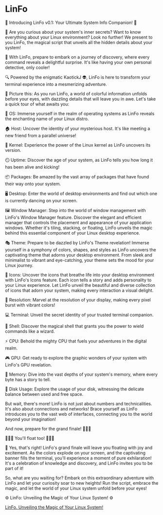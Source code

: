 # LinFo
 🌟 Introducing LinFo v0.1: Your Ultimate System Info Companion! 🌟

🔮 Are you curious about your system's inner secrets? Want to know everything about your Linux environment? Look no further! We present to you LinFo, the magical script that unveils all the hidden details about your system!

🌈 With LinFo, prepare to embark on a journey of discovery, where every command reveals a delightful surprise. It's like having your own personal detective, only cooler!

🔍 Powered by the enigmatic KaotickJ 👽, LinFo is here to transform your terminal experience into a mesmerizing adventure.

🏰 Picture this: As you run LinFo, a world of colorful information unfolds before your eyes, with dazzling details that will leave you in awe. Let's take a quick tour of what awaits you:

🐧 OS: Immerse yourself in the realm of operating systems as LinFo reveals the enchanting name of your Linux distro.

🏠 Host: Uncover the identity of your mysterious host. It's like meeting a new friend from a parallel universe!

🌽 Kernel: Experience the power of the Linux kernel as LinFo uncovers its version.

⏲️ Uptime: Discover the age of your system, as LinFo tells you how long it has been alive and kicking!

📦 Packages: Be amazed by the vast array of packages that have found their way onto your system.

🖥️ Desktop: Enter the world of desktop environments and find out which one is currently dancing on your screen.

🖼️ Window Manager: Step into the world of window management with LinFo's Window Manager feature. Discover the elegant and efficient manager that controls the placement and appearance of your application windows. Whether it's tiling, stacking, or floating, LinFo unveils the magic behind this essential component of your Linux desktop experience.

🎭 Theme: Prepare to be dazzled by LinFo's Theme revelation! Immerse yourself in a symphony of colors, shapes, and styles as LinFo uncovers the captivating theme that adorns your desktop environment. From sleek and minimalist to vibrant and eye-catching, your theme sets the mood for your Linux journey.

🎨 Icons: Uncover the icons that breathe life into your desktop environment with LinFo's Icons feature. Each icon tells a story and adds personality to your Linux experience. Let LinFo unveil the beautiful and diverse collection of icons that adorn your system, making every interaction a visual delight.

📐 Resolution: Marvel at the resolution of your display, making every pixel burst with vibrant colors!

💻 Terminal: Unveil the secret identity of your trusted terminal companion.

🔨 Shell: Discover the magical shell that grants you the power to wield commands like a wizard.

⚡️ CPU: Behold the mighty CPU that fuels your adventures in the digital realm.

🎮 GPU: Get ready to explore the graphic wonders of your system with LinFo's GPU revelation.

🧠 Memory: Dive into the vast depths of your system's memory, where every byte has a story to tell.

💾 Disk Usage: Explore the usage of your disk, witnessing the delicate balance between used and free space.

But wait, there's more! LinFo is not just about numbers and technicalities. It's also about connections and networks! Brace yourself as LinFo introduces you to the vast web of interfaces, connecting you to the world beyond your imagination!

And now, prepare for the grand finale! 🎉🎉🎉

🎈🎈🎈 You'll float too! 🎈🎈🎈

🌟 Yes, that's right! LinFo's grand finale will leave you floating with joy and excitement. As the colors explode on your screen, and the captivating banner fills the terminal, you'll experience a moment of pure exhilaration! It's a celebration of knowledge and discovery, and LinFo invites you to be part of it!

So, what are you waiting for? Embark on this extraordinary adventure with LinFo and let your curiosity soar to new heights! Run the script, embrace the magic, and let the world of your Linux system unfold before your eyes!

⚙️ LinFo: Unveiling the Magic of Your Linux System! ⚙️


[LinFo. Unveiling the Magic of Your Linux System!](LinFo.png)
